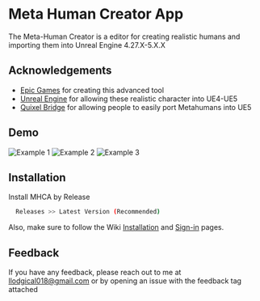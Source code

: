 
# Meta Human Creator App

The Meta-Human Creator is a editor for creating realistic humans and importing them into Unreal Engine 4.27.X-5.X.X



## Acknowledgements

 - [Epic Games](https://www.epicgames.com) for creating this advanced tool
 - [Unreal Engine](https://unrealengine.com) for allowing these realistic character into UE4-UE5
 - [Quixel Bridge](https://www.quixel.com) for allowing people to easily port Metahumans into UE5


## Demo

![Example 1](https://github.com/Physix-Physix/Meta-Human-Creator/blob/main/Example1.gif) ![Example 2](https://github.com/Physix-Physix/Meta-Human-Creator/blob/main/Example2.gif) ![Example 3](https://github.com/Physix-Physix/Meta-Human-Creator/blob/main/Example3.gif)


## Installation

Install MHCA by Release

```bash
  Releases >> Latest Version (Recommended)
```
Also, make sure to follow the Wiki [Installation](https://github.com/Physix-Physix/Meta-Human-Creator-App/wiki/Installation) and [Sign-in](https://github.com/Physix-Physix/Meta-Human-Creator-App/wiki/Installation) pages.
    
## Feedback

If you have any feedback, please reach out to me at llodgical018@gmail.com or by opening an issue with the feedback tag attached
